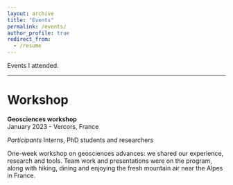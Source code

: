 ```yaml
---
layout: archive
title: "Events"
permalink: /events/
author_profile: true
redirect_from:
  - /resume
---
```


Events I attended.

***

Workshop
=====

<b>Geosciences workshop</b>
<br>January 2023 - Vercors, France

<i>Participants</i> Interns, PhD students and researchers

One-week workshop on geosciences advances: we shared our experience, research and tools. Team work and presentations were on the program, along with hiking, dining and enjoying the fresh mountain air near the Alpes in France.
